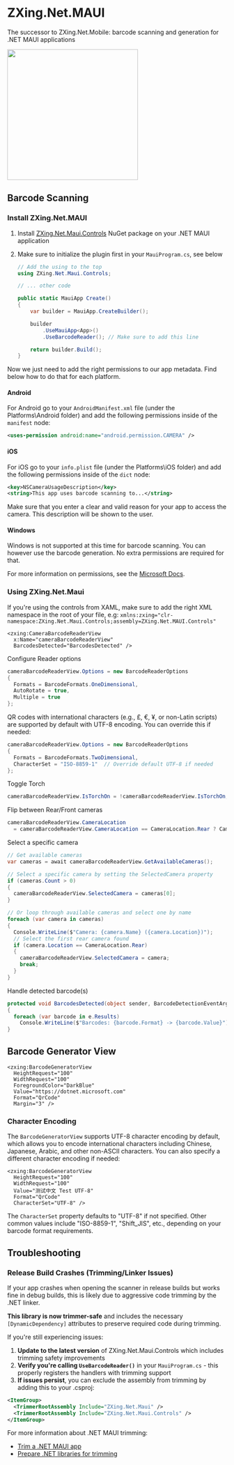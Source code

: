 # ZXing.Net.MAUI

The successor to ZXing.Net.Mobile: barcode scanning and generation for .NET MAUI applications

<img src="https://user-images.githubusercontent.com/271950/129272315-b3f5a468-c585-49f2-bbab-68a884618b94.png" width="300" />

## Barcode Scanning

### Install ZXing.Net.MAUI

1. Install [ZXing.Net.Maui.Controls](https://www.nuget.org/packages/ZXing.Net.Maui.Controls) NuGet package on your .NET MAUI application

1. Make sure to initialize the plugin first in your `MauiProgram.cs`, see below

    ```csharp
    // Add the using to the top
    using ZXing.Net.Maui.Controls;
    
    // ... other code 
    
    public static MauiApp Create()
    {
    	var builder = MauiApp.CreateBuilder();
    
    	builder
    		.UseMauiApp<App>()
    		.UseBarcodeReader(); // Make sure to add this line
    
    	return builder.Build();
    }
    ```

Now we just need to add the right permissions to our app metadata. Find below how to do that for each platform.

#### Android

For Android go to your `AndroidManifest.xml` file (under the Platforms\Android folder) and add the following permissions inside of the `manifest` node:

```xml
<uses-permission android:name="android.permission.CAMERA" />
```

#### iOS

For iOS go to your `info.plist` file (under the Platforms\iOS folder) and add the following permissions inside of the `dict` node:

```xml
<key>NSCameraUsageDescription</key>
<string>This app uses barcode scanning to...</string>
```

Make sure that you enter a clear and valid reason for your app to access the camera. This description will be shown to the user.

#### Windows

Windows is not supported at this time for barcode scanning. You can however use the barcode generation. No extra permissions are required for that.

For more information on permissions, see the [Microsoft Docs](https://docs.microsoft.com/dotnet/maui/platform-integration/appmodel/permissions).

### Using ZXing.Net.Maui

If you're using the controls from XAML, make sure to add the right XML namespace in the root of your file, e.g: `xmlns:zxing="clr-namespace:ZXing.Net.Maui.Controls;assembly=ZXing.Net.MAUI.Controls"`

```xaml
<zxing:CameraBarcodeReaderView
  x:Name="cameraBarcodeReaderView"
  BarcodesDetected="BarcodesDetected" />
```

Configure Reader options
```csharp
cameraBarcodeReaderView.Options = new BarcodeReaderOptions
{
  Formats = BarcodeFormats.OneDimensional,
  AutoRotate = true,
  Multiple = true
};
```

QR codes with international characters (e.g., £, €, ¥, or non-Latin scripts) are supported by default with UTF-8 encoding. You can override this if needed:
```csharp
cameraBarcodeReaderView.Options = new BarcodeReaderOptions
{
  Formats = BarcodeFormats.TwoDimensional,
  CharacterSet = "ISO-8859-1"  // Override default UTF-8 if needed
};
```

Toggle Torch
```csharp
cameraBarcodeReaderView.IsTorchOn = !cameraBarcodeReaderView.IsTorchOn;
```

Flip between Rear/Front cameras
```csharp
cameraBarcodeReaderView.CameraLocation
  = cameraBarcodeReaderView.CameraLocation == CameraLocation.Rear ? CameraLocation.Front : CameraLocation.Rear;
```

Select a specific camera
```csharp
// Get available cameras
var cameras = await cameraBarcodeReaderView.GetAvailableCameras();

// Select a specific camera by setting the SelectedCamera property
if (cameras.Count > 0)
{
  cameraBarcodeReaderView.SelectedCamera = cameras[0];
}

// Or loop through available cameras and select one by name
foreach (var camera in cameras)
{
  Console.WriteLine($"Camera: {camera.Name} ({camera.Location})");
  // Select the first rear camera found
  if (camera.Location == CameraLocation.Rear)
  {
    cameraBarcodeReaderView.SelectedCamera = camera;
    break;
  }
}
```

Handle detected barcode(s)
```csharp
protected void BarcodesDetected(object sender, BarcodeDetectionEventArgs e)
{
  foreach (var barcode in e.Results)
    Console.WriteLine($"Barcodes: {barcode.Format} -> {barcode.Value}");
}
```

## Barcode Generator View
```xaml
<zxing:BarcodeGeneratorView
  HeightRequest="100"
  WidthRequest="100"
  ForegroundColor="DarkBlue"
  Value="https://dotnet.microsoft.com"
  Format="QrCode"
  Margin="3" />
```

### Character Encoding

The `BarcodeGeneratorView` supports UTF-8 character encoding by default, which allows you to encode international characters including Chinese, Japanese, Arabic, and other non-ASCII characters. You can also specify a different character encoding if needed:

```xaml
<zxing:BarcodeGeneratorView
  HeightRequest="100"
  WidthRequest="100"
  Value="测试中文 Test UTF-8"
  Format="QrCode"
  CharacterSet="UTF-8" />
```

The `CharacterSet` property defaults to "UTF-8" if not specified. Other common values include "ISO-8859-1", "Shift_JIS", etc., depending on your barcode format requirements.

## Troubleshooting

### Release Build Crashes (Trimming/Linker Issues)

If your app crashes when opening the scanner in release builds but works fine in debug builds, this is likely due to aggressive code trimming by the .NET linker.

**This library is now trimmer-safe** and includes the necessary `[DynamicDependency]` attributes to preserve required code during trimming.

If you're still experiencing issues:

1. **Update to the latest version** of ZXing.Net.Maui.Controls which includes trimming safety improvements
2. **Verify you're calling `UseBarcodeReader()`** in your `MauiProgram.cs` - this properly registers the handlers with trimming support
3. **If issues persist**, you can exclude the assembly from trimming by adding this to your .csproj:

```xml
<ItemGroup>
  <TrimmerRootAssembly Include="ZXing.Net.Maui" />
  <TrimmerRootAssembly Include="ZXing.Net.Maui.Controls" />
</ItemGroup>
```

For more information about .NET MAUI trimming:
- [Trim a .NET MAUI app](https://learn.microsoft.com/dotnet/maui/deployment/trimming)
- [Prepare .NET libraries for trimming](https://learn.microsoft.com/dotnet/core/deploying/trimming/prepare-libraries-for-trimming)



